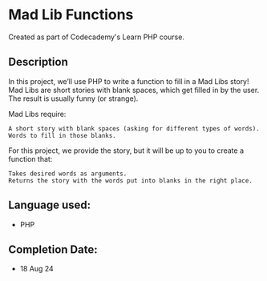 # Mad Lib Functions
Created as part of Codecademy's Learn PHP course.

## Description
In this project, we’ll use PHP to write a function to fill in a Mad Libs story! Mad Libs are short stories with blank spaces, which get filled in by the user. The result is usually funny (or strange).

Mad Libs require:

    A short story with blank spaces (asking for different types of words).
    Words to fill in those blanks.
For this project, we provide the story, but it will be up to you to create a function that:

    Takes desired words as arguments.
    Returns the story with the words put into blanks in the right place.


## Language used:
* PHP

## Completion Date:
* 18 Aug 24
